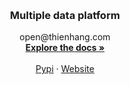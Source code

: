 
<a id="readme-top"></a>


<br />
<div align="center">
  <a href="dev.thienhang.com">
    
  </a>

  <h3 align="center">Multiple data platform</h3>

  <p align="center">
    open@thienhang.com
    <br />
    <a href="https://python.thienhang.com"><strong>Explore the docs »</strong></a>
    <br />
    <br />
    <a href="https://pypi.org/project/tian_core/">Pypi</a>
    ·
    <a href="https://open.thienhang.com">Website</a>
  </p>
</div>


